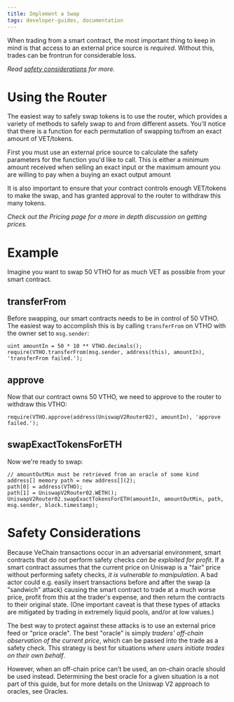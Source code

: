 ```yaml
---
title: Implement a Swap
tags: developer-guides, documentation
---
```


When trading from a smart contract, the most important thing to keep in mind is that access to an external price source is _required_. Without this, trades can be frontrun for considerable loss.

_Read [safety considerations](#safety-considerations) for more._

# Using the Router

The easiest way to safely swap tokens is to use the <Link to='/docs/v2/smart-contracts/router02'>router</Link>, which provides a variety of methods to safely swap to and from different assets. You'll notice that there is a function for each permutation of swapping to/from an exact amount of VET/tokens.

First you must use an external price source to calculate the safety parameters for the function you'd like to call. This is either a minimum amount received when selling an exact input or the maximum amount you are willing to pay when a buying an exact output amount

It is also important to ensure that your contract controls enough VET/tokens to make the swap, and has granted approval to the router to withdraw this many tokens.

_Check out the <Link to='/docs/v2/advanced-topics/pricing/#pricing-trades'>Pricing</Link> page for a more in depth discussion on getting prices._

# Example

Imagine you want to swap 50 VTHO for as much VET as possible from your smart contract.

## transferFrom

Before swapping, our smart contracts needs to be in control of 50 VTHO. The easiest way to accomplish this is by calling `transferFrom` on VTHO with the owner set to `msg.sender`:

```solidity
uint amountIn = 50 * 10 ** VTHO.decimals();
require(VTHO.transferFrom(msg.sender, address(this), amountIn), 'transferFrom failed.');
```

## approve

Now that our contract owns 50 VTHO, we need to approve to the <Link to='/docs/v2/smart-contracts/router02'>router</Link> to withdraw this VTHO:

```solidity
require(VTHO.approve(address(UniswapV2Router02), amountIn), 'approve failed.');
```

## swapExactTokensForETH

Now we're ready to swap:

```solidity
// amountOutMin must be retrieved from an oracle of some kind
address[] memory path = new address[](2);
path[0] = address(VTHO);
path[1] = UniswapV2Router02.WETH();
UniswapV2Router02.swapExactTokensForETH(amountIn, amountOutMin, path, msg.sender, block.timestamp);
```

# Safety Considerations

Because VeChain transactions occur in an adversarial environment, smart contracts that do not perform safety checks _can be exploited for profit_. If a smart contract assumes that the current price on Uniswap is a "fair" price without performing safety checks, _it is vulnerable to manipulation_. A bad actor could e.g. easily insert transactions before and after the swap (a "sandwich" attack) causing the smart contract to trade at a much worse price, profit from this at the trader's expense, and then return the contracts to their original state. (One important caveat is that these types of attacks are mitigated by trading in extremely liquid pools, and/or at low values.)

The best way to protect against these attacks is to use an external price feed or "price oracle". The best "oracle" is simply _traders' off-chain observation of the current price_, which can be passed into the trade as a safety check. This strategy is best for situations _where users initiate trades on their own behalf_.

However, when an off-chain price can't be used, an on-chain oracle should be used instead. Determining the best oracle for a given situation is a not part of this guide, but for more details on the Uniswap V2 approach to oracles, see <Link to='/docs/v2/core-concepts/oracles'>Oracles</Link>.

